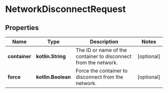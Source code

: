 
# NetworkDisconnectRequest

## Properties
Name | Type | Description | Notes
------------ | ------------- | ------------- | -------------
**container** | **kotlin.String** | The ID or name of the container to disconnect from the network.  |  [optional]
**force** | **kotlin.Boolean** | Force the container to disconnect from the network.  |  [optional]




